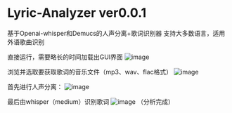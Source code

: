 # Lyric-Analyzer ver0.0.1
基于Openai-whisper和Demucs的人声分离+歌词识别器
支持大多数语言，适用外语歌曲识别

直接运行，需要略长的时间加载出GUI界面
![image](https://github.com/11egativity/Lyric-Analyzer/assets/122090954/031c3074-4ab4-4785-b7b6-0450a71e67e2)

浏览并选取要获取歌词的音乐文件（mp3、wav、flac格式）
![image](https://github.com/11egativity/Lyric-Analyzer/assets/122090954/e2929cdc-9134-4688-9a0f-2e39caa28a7e)

首先进行人声分离：
![image](https://github.com/11egativity/Lyric-Analyzer/assets/122090954/1074426e-884f-471e-ace5-e879ad3fc649)

最后由whisper（medium）识别歌词
![image](https://github.com/11egativity/Lyric-Analyzer/assets/122090954/f70b20bd-fc49-4090-83b1-ade775eeb449)
（分析完成）
